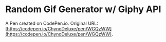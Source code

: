 # Random Gif Generator w/ Giphy API

A Pen created on CodePen.io. Original URL: [https://codepen.io/ChynoDeluxe/pen/WGQzWW](https://codepen.io/ChynoDeluxe/pen/WGQzWW).

